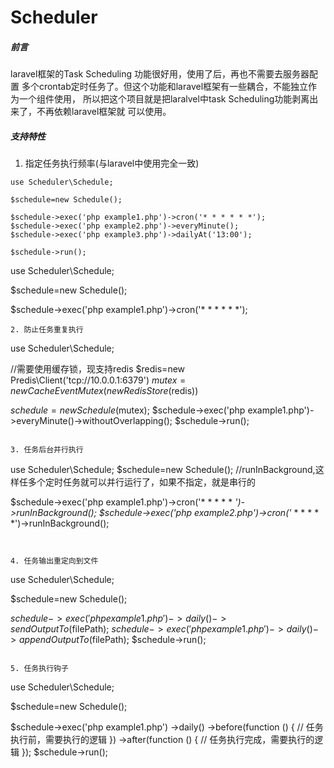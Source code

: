 # Scheduler

##### 前言
laravel框架的Task Scheduling 功能很好用，使用了后，再也不需要去服务器配置
多个crontab定时任务了。但这个功能和laravel框架有一些耦合，不能独立作为一个组件使用，
所以把这个项目就是把laralvel中task Scheduling功能剥离出来了，不再依赖laravel框架就
可以使用。


##### 支持特性
1. 指定任务执行频率(与laravel中使用完全一致)
```
use Scheduler\Schedule;

$schedule=new Schedule();

$schedule->exec('php example1.php')->cron('* * * * * *');
$schedule->exec('php example2.php')->everyMinute();
$schedule->exec('php example3.php')->dailyAt('13:00');

$schedule->run();
```
use Scheduler\Schedule;

$schedule=new Schedule();

$schedule->exec('php example1.php')->cron('* * * * * *');
```
2. 防止任务重复执行
```
use Scheduler\Schedule;


//需要使用缓存锁，现支持redis
$redis=new Predis\Client('tcp://10.0.0.1:6379')
$mutex=new CacheEventMutex(new RedisStore($redis))

$schedule=new Schedule($mutex);
$schedule->exec('php example1.php')->everyMinute()->withoutOverlapping();
$schedule->run();
```

3. 任务后台并行执行
```
use Scheduler\Schedule;
$schedule=new Schedule();
//runInBackground,这样任多个定时任务就可以并行运行了，如果不指定，就是串行的

$schedule->exec('php example1.php')->cron('* * * * * *')->runInBackground();
$schedule->exec('php example2.php')->cron('* * * * * *')->runInBackground();
```


4. 任务输出重定向到文件

```
use Scheduler\Schedule;

$schedule=new Schedule();

$schedule->exec('php example1.php')->daily()->sendOutputTo($filePath);
$schedule->exec('php example1.php')->daily()->appendOutputTo($filePath);
$schedule->run();
```

5. 任务执行钩子

```
use Scheduler\Schedule;

$schedule=new Schedule();

$schedule->exec('php example1.php')
         ->daily()
         ->before(function () {
             // 任务执行前，需要执行的逻辑
         })
         ->after(function () {
             // 任务执行完成，需要执行的逻辑
         });
$schedule->run();
```
